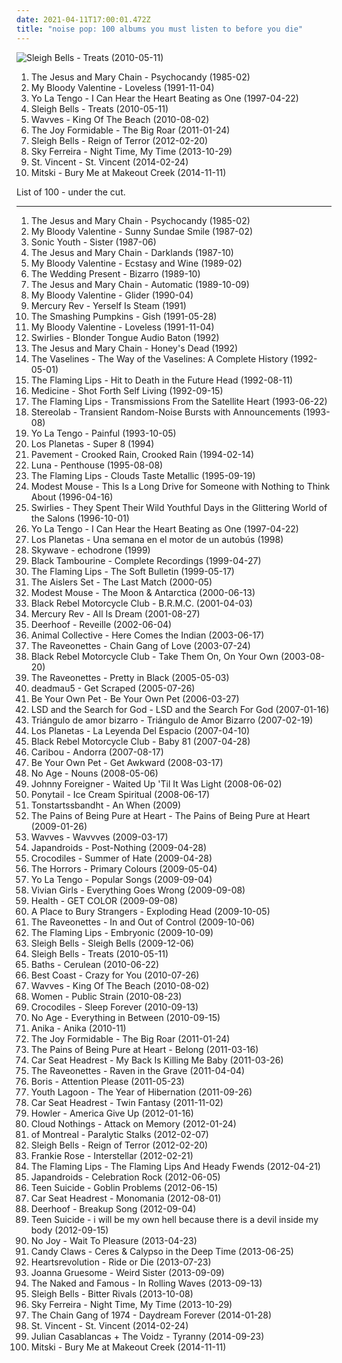 ```yaml
---
date: 2021-04-11T17:00:01.472Z
title: "noise pop: 100 albums you must listen to before you die"
---
```

![Sleigh Bells - Treats (2010-05-11)](https://img.discogs.com/IojcRR9nb1EVW2RKFKFG8JX0n8k=/fit-in/600x600/filters:strip_icc():format(jpeg):mode_rgb():quality(90)/discogs-images/R-2270609-1273633096.jpeg.jpg "Sleigh Bells - Treats (2010-05-11)")
<ol class="albums">
<li data-cover="https://img.discogs.com/phNcdxvN8GiTl6CaR3Vv5K0dxl0=/fit-in/600x600/filters:strip_icc():format(jpeg):mode_rgb():quality(90)/discogs-images/R-2721984-1298083553.jpeg.jpg" data-tags="post-punk, shoegaze, noise pop" role="button">The Jesus and Mary Chain - Psychocandy (1985-02)</li>
<li data-cover="http://coverartarchive.org/release/4c2c07b9-792e-430a-902b-c4d8784d0bce/2487345870-500.jpg" data-tags="shoegaze" role="button">My Bloody Valentine - Loveless (1991-11-04)</li>
<li data-cover="https://img.discogs.com/pprUKgkowK3OCTpUPzPZrCFAwt4=/fit-in/600x513/filters:strip_icc():format(jpeg):mode_rgb():quality(90)/discogs-images/R-1512847-1244220758.jpeg.jpg" data-tags="indie rock, 90s" role="button">Yo La Tengo - I Can Hear the Heart Beating as One (1997-04-22)</li>
<li data-cover="https://img.discogs.com/IojcRR9nb1EVW2RKFKFG8JX0n8k=/fit-in/600x600/filters:strip_icc():format(jpeg):mode_rgb():quality(90)/discogs-images/R-2270609-1273633096.jpeg.jpg" data-tags="noise pop" role="button">Sleigh Bells - Treats (2010-05-11)</li>
<li data-cover="https://img.discogs.com/Z81861kdO2-pgNGcaWdWskd3nrs=/fit-in/500x500/filters:strip_icc():format(jpeg):mode_rgb():quality(90)/discogs-images/R-2628980-1296139890.jpeg.jpg" data-tags="lo-fi" role="button">Wavves - King Of The Beach (2010-08-02)</li>
<li data-cover="http://coverartarchive.org/release/300135a3-b971-4943-8d5e-6fb40c2d0253/4812805415-500.jpg" data-tags="indie rock, noise pop, alternative pop" role="button">The Joy Formidable - The Big Roar (2011-01-24)</li>
<li data-cover="http://coverartarchive.org/release/afc47229-be68-49be-9306-6563a2acbad8/3180799317-500.jpg" data-tags="noise pop, indie rock" role="button">Sleigh Bells - Reign of Terror (2012-02-20)</li>
<li data-cover="http://coverartarchive.org/release/185d0b3a-3a56-4db8-8e80-2e47861d078b/12033804091-500.jpg" data-tags="indie pop, noise pop, indie rock, pop, rock, synthpop, alternative" role="button">Sky Ferreira - Night Time, My Time (2013-10-29)</li>
<li data-cover="https://img.discogs.com/7ZBnbaSnSc4ci1gadSRb1lcTFEg=/fit-in/600x600/filters:strip_icc():format(jpeg):mode_rgb():quality(90)/discogs-images/R-5433906-1393256089-7792.jpeg.jpg" data-tags="art pop" role="button">St. Vincent - St. Vincent (2014-02-24)</li>
<li data-cover="http://coverartarchive.org/release/283133d8-a904-4b45-992e-3d286e93de06/8951746002-500.jpg" data-tags="indie rock" role="button">Mitski - Bury Me at Makeout Creek (2014-11-11)</li>
</ol>
List of 100 - under the cut.
<!-- more -->

_________________

<ol class="albums">
<li data-cover="https://img.discogs.com/phNcdxvN8GiTl6CaR3Vv5K0dxl0=/fit-in/600x600/filters:strip_icc():format(jpeg):mode_rgb():quality(90)/discogs-images/R-2721984-1298083553.jpeg.jpg" data-tags="post-punk, shoegaze, noise pop" role="button">
The Jesus and Mary Chain - Psychocandy (1985-02)
</li>
<li data-cover="http://coverartarchive.org/release/72c7ff1f-caba-46f6-b1c3-80a22a2866c0/9681542476-500.jpg" data-tags="noise pop" role="button">
My Bloody Valentine - Sunny Sundae Smile (1987-02)
</li>
<li data-cover="https://via.placeholder.com/450" data-tags="alternative rock" role="button">
Sonic Youth - Sister (1987-06)
</li>
<li data-cover="https://via.placeholder.com/450" data-tags="post-punk, 80s" role="button">
The Jesus and Mary Chain - Darklands (1987-10)
</li>
<li data-cover="http://coverartarchive.org/release/4b4f860f-0dce-4e61-a329-95dcf33ada36/5378932057-500.jpg" data-tags="shoegaze" role="button">
My Bloody Valentine - Ecstasy and Wine (1989-02)
</li>
<li data-cover="https://img.discogs.com/n1zQKA7w3Sx_BNBwResU86nrwc0=/fit-in/600x587/filters:strip_icc():format(jpeg):mode_rgb():quality(90)/discogs-images/R-1130935-1194608897.jpeg.jpg" data-tags="80s, post-punk, jangle pop" role="button">
The Wedding Present - Bizarro (1989-10)
</li>
<li data-cover="http://coverartarchive.org/release/e3cbadb4-f6b2-41f7-a5b2-9928de267a41/7894193488-500.jpg" data-tags="alternative rock, alternative" role="button">
The Jesus and Mary Chain - Automatic (1989-10-09)
</li>
<li data-cover="https://img.discogs.com/Ru1Wx6pVagAy8UHzXg-ktbcYyRg=/fit-in/600x600/filters:strip_icc():format(jpeg):mode_rgb():quality(90)/discogs-images/R-84680-1523164126-2096.jpeg.jpg" data-tags="shoegaze" role="button">
My Bloody Valentine - Glider (1990-04)
</li>
<li data-cover="http://coverartarchive.org/release/7dd1e959-bb27-4a6d-8454-41ec80c3d0d9/15474284185-500.jpg" data-tags="psychedelic, neo-psychedelia" role="button">
Mercury Rev - Yerself Is Steam (1991)
</li>
<li data-cover="https://img.discogs.com/Pisgxym1i0Bo6Iq2fEvmxFrCdk8=/fit-in/593x589/filters:strip_icc():format(jpeg):mode_rgb():quality(90)/discogs-images/R-13082802-1547744709-5084.jpeg.jpg" data-tags="alternative rock, grunge, 90s" role="button">
The Smashing Pumpkins - Gish (1991-05-28)
</li>
<li data-cover="http://coverartarchive.org/release/4c2c07b9-792e-430a-902b-c4d8784d0bce/2487345870-500.jpg" data-tags="shoegaze" role="button">
My Bloody Valentine - Loveless (1991-11-04)
</li>
<li data-cover="https://img.discogs.com/yC7cMBlJDQqE28yvR-4e8loOk-s=/fit-in/598x596/filters:strip_icc():format(jpeg):mode_rgb():quality(90)/discogs-images/R-554596-1259364363.jpeg.jpg" data-tags="shoegaze" role="button">
Swirlies - Blonder Tongue Audio Baton (1992)
</li>
<li data-cover="https://img.discogs.com/UMBJGIOlHKIlyuDcv3xQGsGIxKA=/fit-in/600x583/filters:strip_icc():format(jpeg):mode_rgb():quality(90)/discogs-images/R-15177157-1587702788-9526.jpeg.jpg" data-tags="shoegaze, alternative rock" role="button">
The Jesus and Mary Chain - Honey's Dead (1992)
</li>
<li data-cover="http://coverartarchive.org/release/d16fceb3-9852-41d3-b9be-8d50fd110ae7/15842770700-500.jpg" data-tags="twee, scotland is for lovers" role="button">
The Vaselines - The Way of the Vaselines: A Complete History (1992-05-01)
</li>
<li data-cover="http://coverartarchive.org/release/171ffbe3-d2df-4377-8853-ffdc1d19bc4c/18230348494-500.jpg" data-tags="90s, noise rock, noise pop" role="button">
The Flaming Lips - Hit to Death in the Future Head (1992-08-11)
</li>
<li data-cover="https://img.discogs.com/iFNV6R7RIG74IcwCUioY9F-PVsI=/fit-in/300x300/filters:strip_icc():format(jpeg):mode_rgb():quality(90)/discogs-images/R-3554440-1335073962.jpeg.jpg" data-tags="shoegaze, noise pop" role="button">
Medicine - Shot Forth Self Living (1992-09-15)
</li>
<li data-cover="http://coverartarchive.org/release/57437410-f847-43c5-bf04-64f02973ec0e/13561508094-500.jpg" data-tags="90s, alternative rock" role="button">
The Flaming Lips - Transmissions From the Satellite Heart (1993-06-22)
</li>
<li data-cover="https://img.discogs.com/ZnjYO2nVvUYeoMhGVzSn0PcUmWA=/fit-in/600x600/filters:strip_icc():format(jpeg):mode_rgb():quality(90)/discogs-images/R-69224-1539685002-6815.jpeg.jpg" data-tags="post-rock" role="button">
Stereolab - Transient Random-Noise Bursts with Announcements (1993-08)
</li>
<li data-cover="http://coverartarchive.org/release/a6e8c16e-ebfb-47a0-abe7-582e606cb353/25345498085-500.jpg" data-tags="90s, indie rock, shoegaze" role="button">
Yo La Tengo - Painful (1993-10-05)
</li>
<li data-cover="http://coverartarchive.org/release/e2989a8e-e9d0-45a4-b776-f2d67d6d0786/17342705657-500.jpg" data-tags="indie, spanish indie pop" role="button">
Los Planetas - Super 8 (1994)
</li>
<li data-cover="http://coverartarchive.org/release/cb7ae4d4-9e86-32a6-8afb-c9b98de6f1f9/3882539681-500.jpg" data-tags="indie rock" role="button">
Pavement - Crooked Rain, Crooked Rain (1994-02-14)
</li>
<li data-cover="https://img.discogs.com/VACsS8J_F8Mbqk_ExGSZ_fns2vo=/fit-in/597x600/filters:strip_icc():format(jpeg):mode_rgb():quality(90)/discogs-images/R-986924-1181048050.jpeg.jpg" data-tags="indie rock" role="button">
Luna - Penthouse (1995-08-08)
</li>
<li data-cover="http://coverartarchive.org/release/5135b3ff-905e-371c-b468-ce8c57358cd0/21028984300-500.jpg" data-tags="90s, alternative rock" role="button">
The Flaming Lips - Clouds Taste Metallic (1995-09-19)
</li>
<li data-cover="http://coverartarchive.org/release/cddfbb16-95ba-4eef-8468-29d0128bdc93/21562810344-500.jpg" data-tags="indie rock" role="button">
Modest Mouse - This Is a Long Drive for Someone with Nothing to Think About (1996-04-16)
</li>
<li data-cover="https://img.discogs.com/CrVGPOWgVZP1AG_bJuFEqYqETBA=/fit-in/600x595/filters:strip_icc():format(jpeg):mode_rgb():quality(90)/discogs-images/R-743332-1259365192.jpeg.jpg" data-tags="indie rock, noise rock, shoegaze, noise pop" role="button">
Swirlies - They Spent Their Wild Youthful Days in the Glittering World of the Salons (1996-10-01)
</li>
<li data-cover="https://img.discogs.com/pprUKgkowK3OCTpUPzPZrCFAwt4=/fit-in/600x513/filters:strip_icc():format(jpeg):mode_rgb():quality(90)/discogs-images/R-1512847-1244220758.jpeg.jpg" data-tags="indie rock, 90s" role="button">
Yo La Tengo - I Can Hear the Heart Beating as One (1997-04-22)
</li>
<li data-cover="http://coverartarchive.org/release/50c6fbd4-6a4f-4ab9-83a5-ccc6f437394a/25745045913-500.jpg" data-tags="indie rock, noise pop, spanish indie pop" role="button">
Los Planetas - Una semana en el motor de un autobús (1998)
</li>
<li data-cover="http://coverartarchive.org/release/277a1091-f7d9-4500-a6d4-39b816f631fe/7410101430-500.jpg" data-tags="shoegaze, noise pop" role="button">
Skywave - echodrone (1999)
</li>
<li data-cover="http://coverartarchive.org/release/eeab25ca-5a8e-4fc7-bb2f-2af24b562fe1/1269078836-500.jpg" data-tags="noise pop" role="button">
Black Tambourine - Complete Recordings (1999-04-27)
</li>
<li data-cover="http://coverartarchive.org/release/58e26176-9898-4a7e-837f-fcb221f1dfc1/21047497043-500.jpg" data-tags="indie, 90s, alternative, rock" role="button">
The Flaming Lips - The Soft Bulletin (1999-05-17)
</li>
<li data-cover="http://coverartarchive.org/release/95586553-68a7-4d51-9e3b-ea75019cb33c/7066058886-500.jpg" data-tags="twee pop, jangle pop, garage rock revival, melodic, noise pop, 00s, sing-along, tuneful, truckload of trouble, dr small jukebox, actually cool, evening city, thelastmatch, savonlinna" role="button">
The Aislers Set - The Last Match (2000-05)
</li>
<li data-cover="https://via.placeholder.com/450" data-tags="indie rock" role="button">
Modest Mouse - The Moon & Antarctica (2000-06-13)
</li>
<li data-cover="http://coverartarchive.org/release/f4427c4c-9971-41a6-9392-efca9ac48555/6985295467-500.jpg" data-tags="rock" role="button">
Black Rebel Motorcycle Club - B.R.M.C. (2001-04-03)
</li>
<li data-cover="https://img.discogs.com/OZNzVx8zwpbRtFXXuTGWjnSZIM4=/fit-in/600x590/filters:strip_icc():format(jpeg):mode_rgb():quality(90)/discogs-images/R-2583517-1542933395-8879.jpeg.jpg" data-tags="dream pop, indie rock" role="button">
Mercury Rev - All Is Dream (2001-08-27)
</li>
<li data-cover="http://coverartarchive.org/release/39ded298-59ee-4eb2-8449-aa81ac46b18e/9544144082-500.jpg" data-tags="noise pop" role="button">
Deerhoof - Reveille (2002-06-04)
</li>
<li data-cover="http://coverartarchive.org/release/0afd8fd7-88b3-3711-ab11-82aa194efccc/26369390980-500.jpg" data-tags="experimental" role="button">
Animal Collective - Here Comes the Indian (2003-06-17)
</li>
<li data-cover="http://coverartarchive.org/release/01087dd6-0289-4616-bd8b-4be17cf76526/3374955413-500.jpg" data-tags="noise, noise pop, garage rock, 00s" role="button">
The Raveonettes - Chain Gang of Love (2003-07-24)
</li>
<li data-cover="https://img.discogs.com/BIFFlFcgE_WXsUFm1iEBDRLvtko=/fit-in/600x594/filters:strip_icc():format(jpeg):mode_rgb():quality(90)/discogs-images/R-2460634-1602939219-3786.jpeg.jpg" data-tags="rock, indie rock, igneoustempest" role="button">
Black Rebel Motorcycle Club - Take Them On, On Your Own (2003-08-20)
</li>
<li data-cover="https://img.discogs.com/SOwiG1fbycNz_GIFEwPEN_HSeQ4=/fit-in/350x348/filters:strip_icc():format(jpeg):mode_rgb():quality(90)/discogs-images/R-459924-1116599390.jpg.jpg" data-tags="rock" role="button">
The Raveonettes - Pretty in Black (2005-05-03)
</li>
<li data-cover="http://coverartarchive.org/release/3d07019d-3a22-3902-a9ee-da69fe228d70/6538061295-500.jpg" data-tags="house, electronic, breakbeat, downtempo" role="button">
deadmau5 - Get Scraped (2005-07-26)
</li>
<li data-cover="http://coverartarchive.org/release/4d61abca-5c04-4eba-937b-f575cf001b4e/15756798206-500.jpg" data-tags="indie rock" role="button">
Be Your Own Pet - Be Your Own Pet (2006-03-27)
</li>
<li data-cover="http://coverartarchive.org/release/eecea632-0a7a-4c60-90ce-aafb63dfbf6a/25155649526-500.jpg" data-tags="shoegaze" role="button">
LSD and the Search for God - LSD and the Search For God (2007-01-16)
</li>
<li data-cover="https://img.discogs.com/saGNTUoD6nn7SCpedyiGOSDRj3E=/fit-in/600x577/filters:strip_icc():format(jpeg):mode_rgb():quality(90)/discogs-images/R-11628437-1524681027-9736.jpeg.jpg" data-tags="noise pop" role="button">
Triángulo de amor bizarro - Triángulo de Amor Bizarro (2007-02-19)
</li>
<li data-cover="https://img.discogs.com/SiOsamaHdY52PfyntNUUufPjliw=/fit-in/326x355/filters:strip_icc():format(jpeg):mode_rgb():quality(90)/discogs-images/R-12569322-1538219287-6141.jpeg.jpg" data-tags="indie, noise pop" role="button">
Los Planetas - La Leyenda Del Espacio (2007-04-10)
</li>
<li data-cover="https://img.discogs.com/cfc9e7fd50d7c9c08931869b95f6849a01d0635d/images/spacer.gif" data-tags="indie, rock, indie rock" role="button">
Black Rebel Motorcycle Club - Baby 81 (2007-04-28)
</li>
<li data-cover="http://coverartarchive.org/release/a81a4da3-daf0-483b-8c72-f70690b2b8ff/19096164883-500.jpg" data-tags="electronic, experimental" role="button">
Caribou - Andorra (2007-08-17)
</li>
<li data-cover="https://img.discogs.com/cfc9e7fd50d7c9c08931869b95f6849a01d0635d/images/spacer.gif" data-tags="indie rock" role="button">
Be Your Own Pet - Get Awkward (2008-03-17)
</li>
<li data-cover="https://via.placeholder.com/450" data-tags="noise rock, indie" role="button">
No Age - Nouns (2008-05-06)
</li>
<li data-cover="http://coverartarchive.org/release/72940eb8-b1ad-435d-b8a3-2533062cf7c7/9035520767-500.jpg" data-tags="indie, rock, indie rock, noise pop, guitar pop, 2008 album, tseuqone, mixed vocals, bobjebus16 owns this, albums i pwn, ripped, tseuqindie, swapped, stand out albums of 2008" role="button">
Johnny Foreigner - Waited Up 'Til It Was Light (2008-06-02)
</li>
<li data-cover="https://img.discogs.com/IBmiYwiDaKRlah6HX1SvQD2HhqA=/fit-in/480x480/filters:strip_icc():format(jpeg):mode_rgb():quality(90)/discogs-images/R-1466864-1282221333.jpeg.jpg" data-tags="noise rock, crazy, noise pop, art rock, wind and rain and ice and snow" role="button">
Ponytail - Ice Cream Spiritual (2008-06-17)
</li>
<li data-cover="https://img.discogs.com/rlI4SmRCqB39hMcrZXHUmoP7dKE=/fit-in/479x480/filters:strip_icc():format(jpeg):mode_rgb():quality(90)/discogs-images/R-1831656-1246382246.gif.jpg" data-tags="lo-fi, noise pop, weird canada" role="button">
Tonstartssbandht - An When (2009)
</li>
<li data-cover="http://coverartarchive.org/release/38e2459b-dfe9-4a7b-b116-7c87ae7e5ba7/7203358215-500.jpg" data-tags="shoegaze" role="button">
The Pains of Being Pure at Heart - The Pains of Being Pure at Heart (2009-01-26)
</li>
<li data-cover="http://coverartarchive.org/release/7b486ece-791b-4c15-9ec4-e4153da769d6/4827627615-500.jpg" data-tags="lo-fi" role="button">
Wavves - Wavvves (2009-03-17)
</li>
<li data-cover="http://coverartarchive.org/release/14a9f2fd-8287-4f6a-8a44-b144ad7de8c6/7779506103-500.jpg" data-tags="indie rock, garage rock, canadian" role="button">
Japandroids - Post-Nothing (2009-04-28)
</li>
<li data-cover="https://img.discogs.com/Ddd_P1ZZPPTeHyPBWW9uv3GnBhI=/fit-in/600x526/filters:strip_icc():format(jpeg):mode_rgb():quality(90)/discogs-images/R-1765436-1386159194-1242.jpeg.jpg" data-tags="noise pop" role="button">
Crocodiles - Summer of Hate (2009-04-28)
</li>
<li data-cover="http://coverartarchive.org/release/e5b17ab3-127d-476b-a4be-3d3c9e9d9e9a/24309818135-500.jpg" data-tags="shoegaze, post-punk" role="button">
The Horrors - Primary Colours (2009-05-04)
</li>
<li data-cover="http://coverartarchive.org/release/8651ca46-7a65-4056-87cb-350df491b217/14603571724-500.jpg" data-tags="alternative, indie rock, 00s" role="button">
Yo La Tengo - Popular Songs (2009-09-04)
</li>
<li data-cover="https://img.discogs.com/YadrSrOocjG2eyjUph4KPHdJjhg=/fit-in/600x596/filters:strip_icc():format(jpeg):mode_rgb():quality(90)/discogs-images/R-1914193-1467852029-4954.jpeg.jpg" data-tags="lo-fi" role="button">
Vivian Girls - Everything Goes Wrong (2009-09-08)
</li>
<li data-cover="http://coverartarchive.org/release/7255d1b7-2707-3a9a-a58f-fa0dc1bb7c5a/11171174905-500.jpg" data-tags="noise rock" role="button">
Health - GET COLOR (2009-09-08)
</li>
<li data-cover="http://coverartarchive.org/release/23a44f09-a57b-433c-8cda-489939232238/2633863660-500.jpg" data-tags="shoegaze" role="button">
A Place to Bury Strangers - Exploding Head (2009-10-05)
</li>
<li data-cover="https://img.discogs.com/WJJaa67H8k15qkvbZwJav9hCKI8=/fit-in/499x445/filters:strip_icc():format(jpeg):mode_rgb():quality(90)/discogs-images/R-1981851-1256551273.jpeg.jpg" data-tags="garage rock, rock" role="button">
The Raveonettes - In and Out of Control (2009-10-06)
</li>
<li data-cover="https://img.discogs.com/mXU3qnTtVCSDOHUgRIyj8XjI4mE=/fit-in/592x600/filters:strip_icc():format(jpeg):mode_rgb():quality(90)/discogs-images/R-5395634-1392309898-3190.jpeg.jpg" data-tags="psychedelic" role="button">
The Flaming Lips - Embryonic (2009-10-09)
</li>
<li data-cover="http://coverartarchive.org/release/b3f7c6a2-bd5a-4aec-8fa5-1324d2df2ccc/26183911617-500.jpg" data-tags="noise pop" role="button">
Sleigh Bells - Sleigh Bells (2009-12-06)
</li>
<li data-cover="https://img.discogs.com/IojcRR9nb1EVW2RKFKFG8JX0n8k=/fit-in/600x600/filters:strip_icc():format(jpeg):mode_rgb():quality(90)/discogs-images/R-2270609-1273633096.jpeg.jpg" data-tags="noise pop" role="button">
Sleigh Bells - Treats (2010-05-11)
</li>
<li data-cover="http://coverartarchive.org/release/5ddd6650-d435-447d-8679-98a63ddaf637/3944000674-500.jpg" data-tags="electronic, downtempo, idm" role="button">
Baths - Cerulean (2010-06-22)
</li>
<li data-cover="https://img.discogs.com/wBqojqfUqW7JPRm-k7Ay0V3sJhk=/fit-in/600x600/filters:strip_icc():format(jpeg):mode_rgb():quality(90)/discogs-images/R-2364771-1436727994-5630.jpeg.jpg" data-tags="lo-fi, garage rock" role="button">
Best Coast - Crazy for You (2010-07-26)
</li>
<li data-cover="https://img.discogs.com/Z81861kdO2-pgNGcaWdWskd3nrs=/fit-in/500x500/filters:strip_icc():format(jpeg):mode_rgb():quality(90)/discogs-images/R-2628980-1296139890.jpeg.jpg" data-tags="lo-fi" role="button">
Wavves - King Of The Beach (2010-08-02)
</li>
<li data-cover="https://img.discogs.com/O34LJMVekZydSJb7azCZDXQaOsE=/fit-in/480x480/filters:strip_icc():format(jpeg):mode_rgb():quality(90)/discogs-images/R-2438121-1285369163.jpeg.jpg" data-tags="indie rock, post-punk, shoegaze, jagjaguwar" role="button">
Women - Public Strain (2010-08-23)
</li>
<li data-cover="https://img.discogs.com/SGZbj4273RmyEdnzM36M9_oBbxE=/fit-in/600x600/filters:strip_icc():format(jpeg):mode_rgb():quality(90)/discogs-images/R-2384634-1437499694-9597.jpeg.jpg" data-tags="noise pop, shoegaze" role="button">
Crocodiles - Sleep Forever (2010-09-13)
</li>
<li data-cover="http://coverartarchive.org/release/aa29b9f3-4525-3982-9d4b-76c87f37a43b/2868845098-500.jpg" data-tags="noise rock" role="button">
No Age - Everything in Between (2010-09-15)
</li>
<li data-cover="https://img.discogs.com/ASYC1WJYsNXjZ288Z1_x5gqAwMk=/fit-in/600x600/filters:strip_icc():format(jpeg):mode_rgb():quality(90)/discogs-images/R-2555960-1296238358.jpeg.jpg" data-tags="indie pop, krautrock, psychedelic rock" role="button">
Anika - Anika (2010-11)
</li>
<li data-cover="http://coverartarchive.org/release/300135a3-b971-4943-8d5e-6fb40c2d0253/4812805415-500.jpg" data-tags="indie rock, noise pop, alternative pop" role="button">
The Joy Formidable - The Big Roar (2011-01-24)
</li>
<li data-cover="http://coverartarchive.org/release/d29c2481-a2bb-4c85-883f-85fb54659ba3/10425432633-500.jpg" data-tags="indie pop, shoegaze" role="button">
The Pains of Being Pure at Heart - Belong (2011-03-16)
</li>
<li data-cover="http://coverartarchive.org/release/de40e527-f136-4cf8-9552-9f6735db096d/13182773454-500.jpg" data-tags="noise pop" role="button">
Car Seat Headrest - My Back Is Killing Me Baby (2011-03-26)
</li>
<li data-cover="http://coverartarchive.org/release/05bbf29b-b71a-4e55-a2d2-1eb01f7d1339/9390366569-500.jpg" data-tags="electronic, indie, indie rock, shoegaze, noise pop" role="button">
The Raveonettes - Raven in the Grave (2011-04-04)
</li>
<li data-cover="http://coverartarchive.org/release/abe3ba47-e9e2-406a-9ee0-5a9c7d06640d/11278649860-500.jpg" data-tags="noise pop" role="button">
Boris - Attention Please (2011-05-23)
</li>
<li data-cover="https://img.discogs.com/-BR4yY32Gdk7o4SF5Ha0Wvj9gp0=/fit-in/600x600/filters:strip_icc():format(jpeg):mode_rgb():quality(90)/discogs-images/R-3020807-1318528929.jpeg.jpg" data-tags="dream pop" role="button">
Youth Lagoon - The Year of Hibernation (2011-09-26)
</li>
<li data-cover="http://coverartarchive.org/release/8ea11957-0df0-4fe0-b100-b822426e028b/8773562697-500.jpg" data-tags="indie rock" role="button">
Car Seat Headrest - Twin Fantasy (2011-11-02)
</li>
<li data-cover="https://img.discogs.com/ruVh-8d-oh-B2Jva5J4aSzEY-cw=/fit-in/485x480/filters:strip_icc():format(jpeg):mode_rgb():quality(90)/discogs-images/R-3366824-1327649219.png.jpg" data-tags="indie, rock, indie rock, noise pop, rough trade" role="button">
Howler - America Give Up (2012-01-16)
</li>
<li data-cover="https://img.discogs.com/OxM5G5Qljj1PiIZK9cW-N7cNKUU=/fit-in/600x593/filters:strip_icc():format(jpeg):mode_rgb():quality(90)/discogs-images/R-3370640-1444723756-2718.jpeg.jpg" data-tags="indie rock, post-hardcore" role="button">
Cloud Nothings - Attack on Memory (2012-01-24)
</li>
<li data-cover="http://coverartarchive.org/release/22ace75c-a4a9-4893-bacc-082731288175/4110540965-500.jpg" data-tags="neo-psychedelia" role="button">
of Montreal - Paralytic Stalks (2012-02-07)
</li>
<li data-cover="http://coverartarchive.org/release/afc47229-be68-49be-9306-6563a2acbad8/3180799317-500.jpg" data-tags="noise pop, indie rock" role="button">
Sleigh Bells - Reign of Terror (2012-02-20)
</li>
<li data-cover="http://coverartarchive.org/release/21fe0978-2169-4739-8170-e676deb84fff/3982008386-500.jpg" data-tags="indie, indie rock, dream pop" role="button">
Frankie Rose - Interstellar (2012-02-21)
</li>
<li data-cover="http://coverartarchive.org/release/649641fb-a220-4ca6-ac26-a41e94bf1ed5/1067679953-500.jpg" data-tags="noise, noise rock, experimental rock, psychedelic, noise pop, acid, art rock, psychedelic rock, collaboration, drugs, neo-psychedelia, bella union, warner bros records, warner bros, record store day 2012" role="button">
The Flaming Lips - The Flaming Lips And Heady Fwends (2012-04-21)
</li>
<li data-cover="http://coverartarchive.org/release/149812f7-28a5-4960-ad49-0b647cdb978e/1076686535-500.jpg" data-tags="indie rock, noise rock" role="button">
Japandroids - Celebration Rock (2012-06-05)
</li>
<li data-cover="http://coverartarchive.org/release/b0debf4d-53f7-4570-b3c0-e26c125f0acd/2978014009-500.jpg" data-tags="noise pop" role="button">
Teen Suicide - Goblin Problems (2012-06-15)
</li>
<li data-cover="http://coverartarchive.org/release/d2b5e073-922e-4a8c-9cd1-794c9addeeb3/2993793372-500.jpg" data-tags="noise pop, synthpop" role="button">
Car Seat Headrest - Monomania (2012-08-01)
</li>
<li data-cover="https://img.discogs.com/0eLPCxHo0284lfurJDojORH-WyQ=/fit-in/438x438/filters:strip_icc():format(jpeg):mode_rgb():quality(90)/discogs-images/R-3841994-1346544165-6991.jpeg.jpg" data-tags="noise pop" role="button">
Deerhoof - Breakup Song (2012-09-04)
</li>
<li data-cover="http://coverartarchive.org/release/2559fbc2-0b36-48aa-a2fd-1b36eb71e966/8293463939-500.jpg" data-tags="lo-fi" role="button">
Teen Suicide - i will be my own hell because there is a devil inside my body (2012-09-15)
</li>
<li data-cover="https://img.discogs.com/zwZWNjsLirMCcYaAqdVOeA3fyoo=/fit-in/600x600/filters:strip_icc():format(jpeg):mode_rgb():quality(90)/discogs-images/R-7384933-1440352188-3317.jpeg.jpg" data-tags="shoegaze" role="button">
No Joy - Wait To Pleasure (2013-04-23)
</li>
<li data-cover="http://coverartarchive.org/release/32cdbb59-0f9b-4df5-8986-4ab0ccb294d6/4920961799-500.jpg" data-tags="dream pop, shoegaze" role="button">
Candy Claws - Ceres & Calypso in the Deep Time (2013-06-25)
</li>
<li data-cover="https://img.discogs.com/g_5r7oDFs8JaxW6_ODn7U3ASafo=/fit-in/600x600/filters:strip_icc():format(jpeg):mode_rgb():quality(90)/discogs-images/R-4781559-1375326286-5445.jpeg.jpg" data-tags="electronic, noise pop, owsla" role="button">
Heartsrevolution - Ride or Die (2013-07-23)
</li>
<li data-cover="https://img.discogs.com/JMhgDP9ZhYAjZ9gGJLtJ2fbSNMw=/fit-in/600x600/filters:strip_icc():format(jpeg):mode_rgb():quality(90)/discogs-images/R-4882092-1378361278-2192.jpeg.jpg" data-tags="indie, indie pop" role="button">
Joanna Gruesome - Weird Sister (2013-09-09)
</li>
<li data-cover="http://coverartarchive.org/release/510bfd27-b585-4523-aee0-2c60f54b493f/5166508856-500.jpg" data-tags="electronic, indie" role="button">
The Naked and Famous - In Rolling Waves (2013-09-13)
</li>
<li data-cover="http://coverartarchive.org/release/ccbd1b4f-c6bb-48a8-9574-e5989a29610b/14111686814-500.jpg" data-tags="noise pop" role="button">
Sleigh Bells - Bitter Rivals (2013-10-08)
</li>
<li data-cover="http://coverartarchive.org/release/185d0b3a-3a56-4db8-8e80-2e47861d078b/12033804091-500.jpg" data-tags="indie pop, noise pop, indie rock, pop, rock, synthpop, alternative" role="button">
Sky Ferreira - Night Time, My Time (2013-10-29)
</li>
<li data-cover="http://coverartarchive.org/release/0d96da52-c00e-4df5-b9c9-bad94e09527a/9784343961-500.jpg" data-tags="grunge, shoegaze, noise pop, dream pop, radio mirror park" role="button">
The Chain Gang of 1974 - Daydream Forever (2014-01-28)
</li>
<li data-cover="https://img.discogs.com/7ZBnbaSnSc4ci1gadSRb1lcTFEg=/fit-in/600x600/filters:strip_icc():format(jpeg):mode_rgb():quality(90)/discogs-images/R-5433906-1393256089-7792.jpeg.jpg" data-tags="art pop" role="button">
St. Vincent - St. Vincent (2014-02-24)
</li>
<li data-cover="http://coverartarchive.org/release/9324ae76-d5f2-4220-bd2f-7f7cad86d532/8816004106-500.jpg" data-tags="noise pop, julian casablancas, tyranny, cult records, the voidz" role="button">
Julian Casablancas + The Voidz - Tyranny (2014-09-23)
</li>
<li data-cover="http://coverartarchive.org/release/283133d8-a904-4b45-992e-3d286e93de06/8951746002-500.jpg" data-tags="indie rock" role="button">
Mitski - Bury Me at Makeout Creek (2014-11-11)
</li>
</ol>